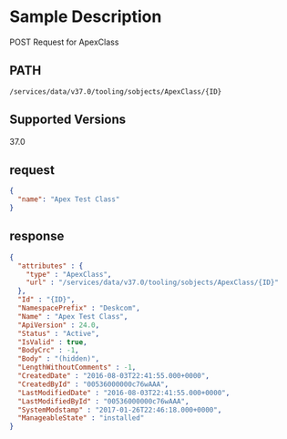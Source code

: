 # Sample Description
POST Request for ApexClass

## PATH
```
/services/data/v37.0/tooling/sobjects/ApexClass/{ID}
```
## Supported Versions
37.0

## request
```json
{
  "name": "Apex Test Class"
}

```
## response
```json
{
  "attributes" : {
    "type" : "ApexClass",
    "url" : "/services/data/v37.0/tooling/sobjects/ApexClass/{ID}"
  },
  "Id" : "{ID}",
  "NamespacePrefix" : "Deskcom",
  "Name" : "Apex Test Class",
  "ApiVersion" : 24.0,
  "Status" : "Active",
  "IsValid" : true,
  "BodyCrc" : -1,
  "Body" : "(hidden)",
  "LengthWithoutComments" : -1,
  "CreatedDate" : "2016-08-03T22:41:55.000+0000",
  "CreatedById" : "00536000000c76wAAA",
  "LastModifiedDate" : "2016-08-03T22:41:55.000+0000",
  "LastModifiedById" : "00536000000c76wAAA",
  "SystemModstamp" : "2017-01-26T22:46:18.000+0000",
  "ManageableState" : "installed"
}
```
